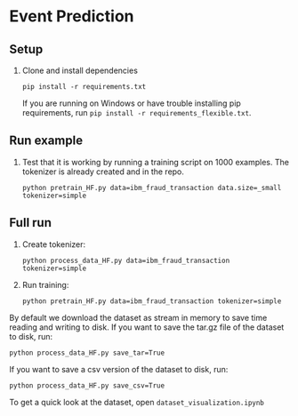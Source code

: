 # Event Prediction

## Setup
1. Clone and install dependencies
   ```
   pip install -r requirements.txt
   ```
   If you are running on Windows or have trouble installing pip requirements, run `pip install -r requirements_flexible.txt`.

## Run example
1. Test that it is working by running a training script on 1000 examples. The tokenizer is already created and in the repo.
   ```
   python pretrain_HF.py data=ibm_fraud_transaction data.size=_small tokenizer=simple 
   ```

## Full run
1. Create tokenizer:
    ```
    python process_data_HF.py data=ibm_fraud_transaction tokenizer=simple 
    ```

2. Run training:
    ```
    python pretrain_HF.py data=ibm_fraud_transaction tokenizer=simple 
    ```


By default we download the dataset as stream in memory to save time reading and writing to disk. If you want to save the tar.gz file of the dataset to disk, run:
```
python process_data_HF.py save_tar=True
```

If you want to save a csv version of the dataset to disk, run:
```
python process_data_HF.py save_csv=True
```

To get a quick look at the dataset, open `dataset_visualization.ipynb`
